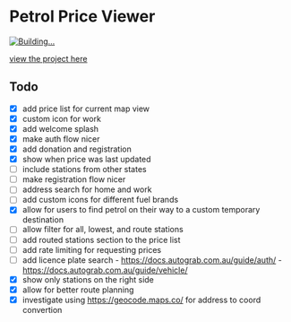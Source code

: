 # Petrol Price Viewer

[![Building...](https://github.com/connorturlan/petrol-price-viewer/actions/workflows/deploy-react.yml/badge.svg)](https://github.com/connorturlan/petrol-price-viewer/actions/workflows/deploy-react.yml)

[view the project here](https://connorturlan.github.io/petrol-price-viewer/)

## Todo

- [x] add price list for current map view
- [x] custom icon for work
- [x] add welcome splash
- [x] make auth flow nicer
- [x] add donation and registration
- [x] show when price was last updated
- [ ] include stations from other states
- [ ] make registration flow nicer
- [ ] address search for home and work
- [ ] add custom icons for different fuel brands
- [x] allow for users to find petrol on their way to a custom temporary destination
- [ ] allow filter for all, lowest, and route stations
- [ ] add routed stations section to the price list
- [ ] add rate limiting for requesting prices
- [ ] add licence plate search - https://docs.autograb.com.au/guide/auth/ - https://docs.autograb.com.au/guide/vehicle/
- [x] show only stations on the right side
- [x] allow for better route planning
- [x] investigate using https://geocode.maps.co/ for address to coord convertion
